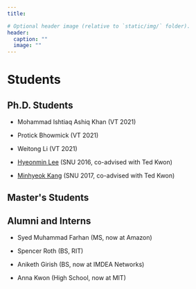 ```yaml
---
title: 

# Optional header image (relative to `static/img/` folder).
header:
  caption: ""
  image: ""
---
```

# Students

## Ph.D. Students

* Mohammad Ishtiaq Ashiq Khan (VT 2021)

* Protick Bhowmick (VT 2021)

* Weitong Li (VT 2021)

* [Hyeonmin Lee](https://hyeonmin-lee.github.io/) (SNU 2016, co-advised with Ted Kwon)

* [Minhyeok Kang](https://mmlab.snu.ac.kr/~mhkang/) (SNU 2017, co-advised with Ted Kwon)

## Master's Students


## Alumni and Interns

* Syed Muhammad Farhan (MS, now at Amazon)

* Spencer Roth (BS, RIT)

* Aniketh Girish (BS, now at IMDEA Networks)

* Anna Kwon (High School, now at MIT)

